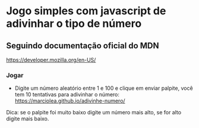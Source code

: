 # Jogo simples com javascript de adivinhar o tipo de número 
## Seguindo documentação oficial do MDN 
https://developer.mozilla.org/en-US/

### Jogar
- Digite um número aleatório entre 1 e 100 e clique em enviar palpite, você tem 10 tentativas para adivinhar o número:
https://marciolea.github.io/adivinhe-numero/

Dica: se o palpite foi muito baixo digite um número mais alto, se for alto digite mais baixo.







